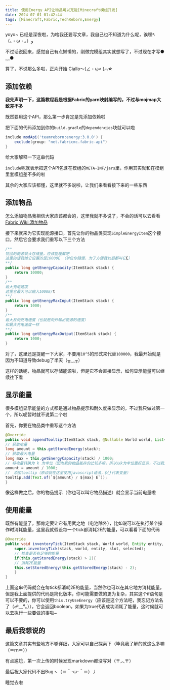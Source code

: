 ```yaml
---
title: 使用Energy API让物品可以充能[Minecraft模组开发]
date: 2024-07-01 01:42:44
tags: [Minecraft,Fabric,TechReborn,Energy]
---
```

yoyo~ 已经是深夜啦，为啥我还要写文章，我自己也不知道为什么呢，诶嘿٩（｡・ω・｡）و

不过话说回来，感觉自己有点懒懒的，刚做完模组其实就想写了，不过现在才写●﹏●

算了，不说那么多啦，正片开始 Ciallo～(∠・ω< )⌒☆

## 添加依赖
**我先声明一下，这篇教程我是根据Fabric的yarn映射编写的，不过与mojmap大致差不多**

既然要用这个API，那么第一步肯定是先添加依赖啦

把下面的代码添加到你的`build.gradle`的`dependencies`块就可以啦
```groovy
include modApi('teamreborn:energy:3.0.0') {
    exclude(group: "net.fabricmc.fabric-api")
}
```
给大家解释一下这串代码

`include`呢就表示把这个API包含在模组的`META-INF/jars`里，作用其实就和在模组里套模组差不多的啦

其余的大家应该都懂，这里就不多说啦，让我们来看看接下来的一些东西

## 添加物品
怎么添加物品我相信大家应该都会的，这里我就不多说了，不会的话可以去看看[Fabric Wiki:添加物品](https://fabricmc.net/wiki/zh_cn:tutorial:items)

接下来就来为它实现能源接口，首先让你的物品类实现`SimpleEnergyItem`这个接口，然后它会要求我们重写以下三个方法
```java
/**
物品的能源最大存储量，应该能理解吧
这里的话我给它设置的是10000E　（单位你随便，为了方便我以后都叫它E）
**/
public long getEnergyCapacity(ItemStack stack) {
    return 10000;
}
/**
最大充电速度
这里它最大可以输入1000E/t
**/
public long getEnergyMaxInput(ItemStack stack) {
    return 1000;
}
/**
最大反向充电速度（也就是向外输出能源的速度）
和最大充电速度一样
**/
public long getEnergyMaxOutput(ItemStack stack) {
    return 1000;
}
```
对了，这里还是提醒一下大家，不要用`10^5`的形式来代替`100000`，我最开始就是因为不知道导致debug了半天（╥﹏╥）

这样的话呢，物品就可以存储能源啦，但是它不会直接显示，如何显示能量可以继续往下看
## 显示能量
很多模组显示能量的方式都是通过物品提示和耐久度来显示的，不过我只做过第一个，所以呢暂时就不说第二个啦

首先，你要在物品类中重写这个方法
```java
@Override
public void appendTooltip(ItemStack stack, @Nullable World world, List<Text> tooltip, TooltipContext context) {
// 获取电量
long amount = this.getStoredEnergy(stack);
// 获取最大电量
long max = this.getEnergyCapacity(stack) / 1000;
// 将电量转换为 k 为单位（因为我的物品能存的比较多嘛，所以以k为单位更好显示，不过我这里写的很简略，你可以做的更复杂）
amount = amount / 1000;
//　添加tooltip（原谅我在这里使用javascript语法，${}代表变量）
tooltip.add(Text.of(`${amount} / ${max} E`));
}
```
像这样做之后，你的物品提示（你也可以叫它物品描述）就会显示当前电量啦
## 使用能量
既然有能量了，那肯定要让它有用武之地（电池除外），比如说可以在执行某个操作时消耗能量，这里我就假设每一个tick都消耗2E的能量，可以看看下面的代码
```java
@Override
public void inventoryTick(ItemStack stack, World world, Entity entity, int slot, boolean selected) {
    super.inventoryTick(stack, world, entity, slot, selected);
    // 检查是否有足够的能量
    if(this.getStoredEnergy(stack) > 2){    
	// 消耗2E能量
	this.setStoredEnergy(this.getStoredEnergy(stack) - 2);
    }
}
```
上面这串代码就会在每tick都消耗2E的能量，当然你也可以在其它地方消耗能量，但是我上面提供的代码是简化版本，你可能需要做的更为复杂，其实这个if语句是可以不要的，你可以使用`this.tryUseEnergy`（应该是这个方法吧，我忘记方法名了（☍﹏⁰。）），它会返回boolean，如果为true代表成功消耗了能量，这时候就可以去执行一些要做的事啦~
## 最后我想说的
这篇文章其实有些地方不够详细，大家可以自己探索下（毕竟我了解的就这么多嘛（＝ｍ＝））

有点尴尬，第一次上传的时候发现markdown都没写对（〒︿〒）

最后祝大家代码不出Bugヽ（＝＾･ω･＾＝）丿

睡觉去啦
